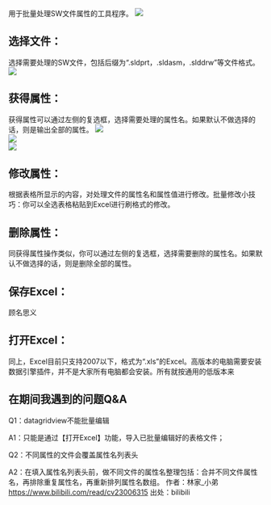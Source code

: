 用于批量处理SW文件属性的工具程序。
<img src="https://i0.hdslb.com/bfs/article/cbb945a56b49f8c1775cdb99adc9b7f73ac882b9.png@765w_368h_progressive.webp">

## 选择文件：
选择需要处理的SW文件，包括后缀为“.sldprt，.sldasm，.slddrw”等文件格式。
<img src="https://i0.hdslb.com/bfs/article/cbb945a56b49f8c1775cdb99adc9b7f73ac882b9.png@765w_368h_progressive.webp"><br>

## 获得属性：
获得属性可以通过左侧的复选框，选择需要处理的属性名。如果默认不做选择的话，则是输出全部的属性。
<img src="https://i0.hdslb.com/bfs/article/636b82cd180f5077e076ed73ef4c93d2478a6a4a.png@942w_491h_progressive.webp"><br>
<img src="https://i0.hdslb.com/bfs/article/eeed25acd1ac7ba1510bbec3bf7dc7b327c3aee6.png@942w_494h_progressive.webp"><br>
<img src="https://i0.hdslb.com/bfs/article/896b8a9d9e97da5dda313d88f8fc45d3dab97cb4.png@942w_495h_progressive.webp"><br>
## 修改属性：
根据表格所显示的内容，对处理文件的属性名和属性值进行修改。批量修改小技巧：你可以全选表格粘贴到Excel进行刷格式的修改。

## 删除属性：
同获得属性操作类似，你可以通过左侧的复选框，选择需要删除的属性名。如果默认不做选择的话，则是删除全部的属性。


## 保存Excel：
顾名思义

## 打开Excel：
同上，Excel目前只支持2007以下，格式为“.xls”的Excel。高版本的电脑需要安装数据引擎插件，并不是大家所有电脑都会安装。所有就按通用的低版本来



## 在期间我遇到的问题Q&A
Q1：datagridview不能批量编辑

A1：只能是通过【打开Excel】功能，导入已批量编辑好的表格文件；

Q2：不同属性的文件会覆盖属性名列表头

A2：在填入属性名列表头前，做不同文件的属性名整理包括：合并不同文件属性名，再排除重复属性名，再重新排列属性名数组。 作者：林家_小弟 https://www.bilibili.com/read/cv23006315 出处：bilibili
